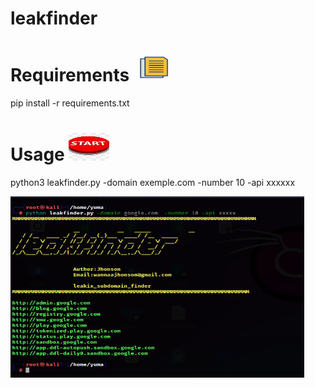 # leakfinder

# Requirements <img src="ico.jpg" alt="Image description" width="65" height="45">
pip install -r requirements.txt

# Usage  <img src="start.jpg" alt="Image description" width="65" height="45">
python3 leakfinder.py -domain exemple.com -number 10 -api xxxxxx

<img src="capture.PNG" alt="Image description" width="470" height="290">


